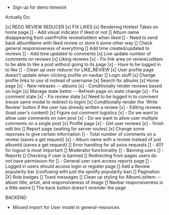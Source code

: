 - Sign up for demo timeslot

Actually Do:

[x] REDO REVIEW REDUCER
[x] FIX LIKES
[x] Rendering Hottest Takes on home page
[] - Add visual indicator if liked or not
[] Album name disappearing from userProfile reviewlistitem when liked
[] - Need to send back albumName with liked review or store it some other way
[] Check general responsiveness of everything
[] Add time created/updated to reviews
[] - Add time updated to comments
[x] Live update number of comments on reviews
[x] Liking reviews
[x] - Fix link area on reviewListItem to be able to like a post without going to its page
[x] - Have to be logged in to like
[] - Clean up user reducer for LIKE_REVIEW
[x] User profile page doesn't update when clicking profile on navbar
[] Login stuff
[x] Change profile links to use id instead of username
[x] Search for albums
[x] Home page
[x] - New releases -- albums
[x] - Conditionally render reviews based on login
[x] Manage state better -- Refresh page on state change
[x] - Fix comment state
[x] - Fix review state
[x] Need to be logged in to comment (reuse same modal to redirect to login)
[x] Conditionally render the 'Write Review' button if the user has already written a review
[x] - Editing reviews (load user's content)
[x] Figure out comment logistics
[x] - Do we want to allow user comments on own post
[x] - Do we want to allow user multiple comments on a single post
[x] Profile page
[x] - Get user reviews
[x] - finish edit bio
[] Report page (waiting for server routes)
[x] Change some reponses to give certain information
[] - Total number of comments on a review (saves a get request)
[x] - Album name with a review instead of just albumId (saves a get request)
[] Error handling for all axios requests
[] - 401 for logout is most important
[] Moderator functionality
[] - Banning users
[] - Reports
[] Checking if user is banned
[] Redirecting from pages users do not have permission for
[] - General user cant access reports page
[] - Logged in users should access login or register page
[] Add a Review popularity bar (confusing with just the spotify popularity bar)
[] Pagination
[X] Role badges
[] Toast messages
[] Clean up styling for AlbumListItem -- album title, artist, and responsiveness of image
[] Navbar responsiveness is a little weird
[] The back button doesn't rerender the page

BACKEND

- Missed import for User model in general-resources
